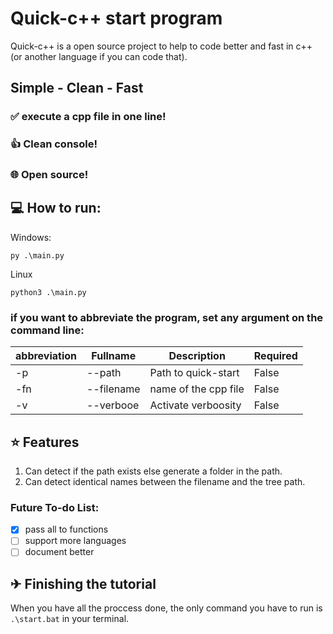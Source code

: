 # Quick-c++ start program
Quick-c++ is a open source project to help to code better and fast in c++ (or another language if you can code that). 
## Simple - Clean - Fast
### ✅ execute a cpp file in one line!
### 👍 Clean console!
### 🌐 Open source!
## 💻 How to run:

Windows:
```console
py .\main.py
```
Linux
```console
python3 .\main.py
```

### if you want to abbreviate the program, set any argument on the command line:
| abbreviation  | Fullname | Description | Required |
| ----------- | ----------- | ----------- | ----------- |
| -p      | --path       | Path to quick-start | False | 
| -fn   | --filename        | name of the cpp file | False |
| -v   | --verbooe        | Activate verboosity | False |

## ⭐ Features
1.  Can detect if the path exists else generate a folder in the path.
2.  Can detect identical names between the filename and the tree path.

### Future To-do List:

- [x] pass all to functions
- [ ] support more languages
- [ ] document better

## ✈ Finishing the tutorial
When you have all the proccess done, the only command you have to run is `.\start.bat` in your terminal.
